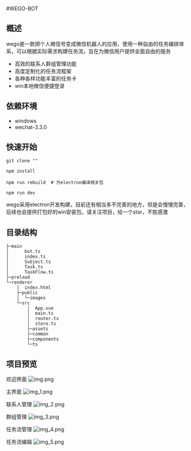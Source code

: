 #WEGO-BOT

## 概述

wego是一款把个人微信号变成微信机器人的应用，使用一种自由的任务编排体系，可以根据实际需求构建任务流，旨在为微信用户提供全面自由的服务

- 高效的联系人群组管理功能
- 高度定制化的任务流框架
- 各种各样功能丰富的任务卡
- win本地微信便捷登录

## 依赖环境

- windows
- wechat-3.3.0

## 快速开始

```shell
git clone ""

npm install

npm run rebuild  # 为electron编译相关包

npm run dev
```

wego采用electron开发构建，目前还有相当多不完善的地方，但是会慢慢完善，后续也会提供打包好的win安装包，请关注项目，给一个star，不胜感激

## 目录结构

```
├─main
│      bot.ts
│      index.ts
│      Subject.ts
│      Task.ts
│      TaskFlow.ts
├─preload
└─renderer
    │  index.html
    ├─public
    │  └─images
    └─src
        │  App.vue
        │  main.ts
        │  router.ts
        │  store.ts
        ├─assets
        ├─common
        ├─components  
        └─ts
```

## 项目预览

欢迎界面
![img.png](https://gitee.com/git_for_li/image-repo/raw/master/images/img.png)

主界面
![img_1.png](https://gitee.com/git_for_li/image-repo/raw/master/images/img_1.png)

联系人管理
![img_2.png](https://gitee.com/git_for_li/image-repo/raw/master/images/img_2.png)

群组管理
![img_3.png](https://gitee.com/git_for_li/image-repo/raw/master/images/img_3.png)

任务流管理
![img_4.png](https://gitee.com/git_for_li/image-repo/raw/master/images/img_4.png)

任务流编辑
![img_5.png](https://gitee.com/git_for_li/image-repo/raw/master/images/img_5.png)